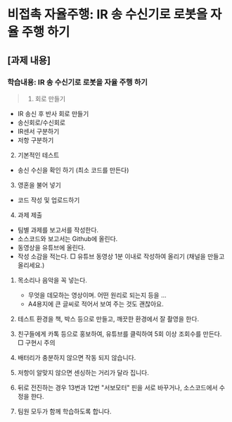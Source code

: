 # 비접촉 자율주행: IR 송 수신기로 로봇을 자율 주행 하기

## [과제 내용]

### 학습내용: IR 송 수신기로 로봇을 자율 주행 하기

>1. 회로 만들기
  - IR 송신 후 반사 회로 만들기
  - 송신회로/수신회로
  - IR센서 구분하기
  - 저항 구분하기
2. 기본적인 테스트
- 송신 수신을 확인 하기 (최소 코드를 만든다)
3. 영혼을 불어 넣기
- 코드 작성 및 업로드하기
4. 과제 제출
- 팀별 과제를 보고서를 작성한다.
- 소스코드와 보고서는 Github에 올린다.
- 동영상을 유튜브에 올린다.
- 작성 소감을 적는다.
□ 유튜브 동영상 1분 이내로 작성하여 올리기 (채널을 만들고 올리세요.)
1. 목소리나 음악을 꼭 넣는다.
   * 무엇을 데모하는 영상이며. 어떤 원리로 되는지 등을 ...
   *  A4용지에 큰 글씨로 적어서 보여 주는 것도 괜찮아요.
 
2. 테스트 환경을 책, 박스 등으로 만들고, 깨끗한 환경에서 잘 촬영을 한다.
 
3. 친구들에게 카톡 등으로 홍보하여, 유튜브를 클릭하여 5회 이상 조회수를 만든다.
□ 구현시 주의
1. 배터리가 충분하지 않으면 작동 되지 않습니다.
2. 저항이 알맞지 않으면 센싱하는 거리가 달라 집니다.
3. 뒤로 전진하는 경우 13번과 12번 "서보모터" 핀을 서로 바꾸거나, 소스코드에서 수정을 한다.
4. 팀원 모두가 함께 학습하도록 합니다.
